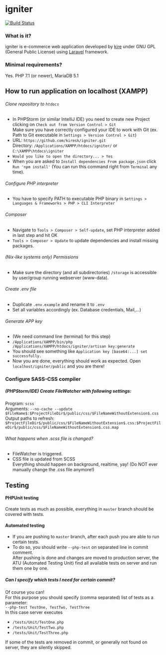# igniter 
[![Build Status](https://travis-ci.com/kiresk/igniter.svg?branch=master)](https://travis-ci.com/kiresk/igniter)

### What is it?
igniter is e-commerce web application developed by [kire](https://kire.sk) under GNU GPL (General Public License) using [Laravel](laravel.com) framework.

### Minimal requirements?
Yes.
PHP 7.1 (or newer), MariaDB 5.1

## How to run application on localhost (XAMPP)

###### Clone repository to `htdocs`
- In PHPStorm (or similar IntelliJ IDE) you need to create new Project clicking on `Check out from Version Control > Git`  
Make sure you have correctly configured your IDE to work with Git (ex. Path to Git executable in `Settings > Version Control > Git`)
- URL: `https://github.com/kiresk/igniter.git`  
Directory: `/Applications/XAMPP/htdocs/igniter/` or `C:\XAMPP\htdocs\igniter`
- `Would you like to open the directory... > Yes`
- When you are asked to `Install dependencies From package.json` click `Run 'npm install'` (You can run this command right from `Terminal` any time).
###### Configure PHP interpreter
- You have to specify PATH to executable PHP binary in `Settings > Languages & Frameworks > PHP > CLI Interpreter`
###### Composer
- Navigate to `Tools > Composer > Self-update`, set PHP interpreter added in last step and hit OK
- `Tools > Composer > Update` to update dependencies and install missing packages.
###### (Nix-like systems only) Permissions
- Make sure the directory (and all subdirectories) `/storage` is accessible by user/group running webserver (www-data).
###### Create .env file
- Duplicate `.env.example` and rename it to `.env`
- Set all variables accordingly (ex. Database credentials, Mail,...)
###### Generate APP key
- (We need command line (terminal) for this step)
- `/Applications/XAMPP/bin/php /Applications/XAMPP/htdocs/igniter/artisan key:generate`
- You should see something like `Application key [base64:...] set successfully.`
- Now you are done, everything should work as expected. Open `localhost/igniter/public` and you are there!

### Configure SASS-CSS compiler
##### (PHPStorm/IDE) Create FileWatcher with following settings:  
Program: `scss`  
Arguments: `--no-cache --update $FileName$:$ProjectFileDir$/public/css/$FileNameWithoutExtension$.css`  
Output paths to refresh: `$ProjectFileDir$/public/css/$FileNameWithoutExtension$.css:$ProjectFileDir$/public/css/$FileNameWithoutExtension$.css.map`  
###### What happens when .scss file is changed?
- FileWatcher is triggered.
- CSS file is updated from SCSS  
Everything should happen on background, realtime, yay!
(Do NOT ever manually change the .css file anymore!)

## Testing

#### PHPUnit testing
Create tests as much as possible, everything in `master` branch should be covered with tests.

#### Automated testing
- If you are pushing to `master` branch, after each push you are able to run certain tests.
- To do so, you should write `--php-test` on separated line in commit comment.  
After pushing is done and changes are moved to production server, the ATU (Automated Testing Unit) find all available tests on server and run them one by one.

##### Can I specify which tests I need for certain commit?
Of course you can!  
For this purpose you should specify (comma separated) list of tests as a parameter:  
`--php-test TestOne, TestTwo, TestThree`  
In this case server executes 
- `/tests/Unit/TestOne.php`
- `/tests/Unit/TestTwo.php`
- `/tests/Unit/TestThree.php`

If some of the tests are removed in commit, or generally not found on server, they are silently skipped.

